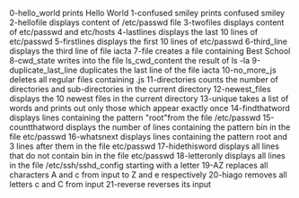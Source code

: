 0-hello_world prints Hello World
1-confused smiley prints confused smiley
2-hellofile displays content of /etc/passwd file
3-twofiles displays content of etc/passwd and etc/hosts
4-lastlines displays the last 10 lines of etc/passwd
5-firstlines displays the first 10 lines of etc/passwd
6-third_line displays the third line of file iacta
7-file creates a file containing Best School
8-cwd_state writes into the file ls_cwd_content the result of ls -la
9-duplicate_last_line duplicates the last line of the file iacta
10-no_more_js deletes all regular files containing .js
11-directories counts the number of directories and sub-directories in the current directory
12-newest_files displays the 10 newest files in the current directory
13-unique takes a list of words and prints out only those which appear exactly once
14-findthatword displays lines containing the pattern "root"from the file /etc/passwd
15-countthatword displays the number of lines containing the pattern bin in the file etc/passwd
16-whatsnext displays lines containing the pattern root and 3 lines after them in the file etc/passwd
17-hidethisword displays all lines that do not contain bin in the file etc/passwd
18-letteronly displays all lines in the file /etc/ssh/sshd_config starting with a letter
19-AZ replaces all characters A and c from input to Z and e respectively
20-hiago removes all letters c and C from input
21-reverse reverses its input
